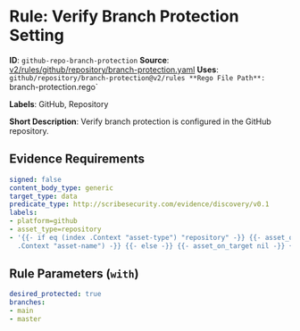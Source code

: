 # Rule: Verify Branch Protection Setting

**ID**: `github-repo-branch-protection`
**Source**: [v2/rules/github/repository/branch-protection.yaml](https://github.com/scribe-public/sample-policies/v2/rules/github/repository/branch-protection.yaml)
**Uses**: `github/repository/branch-protection@v2/rules
**Rego File Path**: `branch-protection.rego`

**Labels**: GitHub, Repository

**Short Description**: Verify branch protection is configured in the GitHub repository.

## Evidence Requirements

```yaml
signed: false
content_body_type: generic
target_type: data
predicate_type: http://scribesecurity.com/evidence/discovery/v0.1
labels:
- platform=github
- asset_type=repository
- '{{- if eq (index .Context "asset-type") "repository" -}} {{- asset_on_target (index
  .Context "asset-name") -}} {{- else -}} {{- asset_on_target nil -}} {{- end -}}'
```
## Rule Parameters (`with`)

```yaml
desired_protected: true
branches:
- main
- master
```
